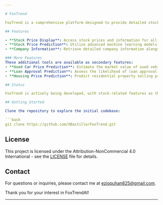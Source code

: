 ```yaml
---

# FoxTrend

FoxTrend is a comprehensive platform designed to provide detailed stock price information, predictions, and company insights for every company in existence, including cryptocurrencies. With an emphasis on data-driven decision-making, our platform enables users to track stock prices and forecast future trends with accuracy and ease.

## Features

- **Stock Price Display**: Access stock prices and information for all companies, including cryptocurrencies.
- **Stock Price Prediction**: Utilize advanced machine learning models to predict future stock prices.
- **Company Information**: Retrieve detailed company information alongside stock prices and predictions.

### More Features
These additional tools are available as secondary features:
- **Used Car Price Prediction**: Estimate the market value of used vehicles.
- **Loan Approval Prediction**: Assess the likelihood of loan approval for applicants.
- **Housing Price Prediction**: Predict residential property selling prices.

## Status

FoxTrend is actively being developed, with stock-related features as the core focus. Stay tuned for future updates and enhancements.

## Getting Started

Clone the repository to explore the initial codebase:

```bash
git clone https://github.com/XBastille/FoxTrend.git
```

## License

This project is licensed under the Attribution-NonCommercial 4.0 International - see the [LICENSE](LICENSE) file for details.

## Contact

For questions or inquiries, please contact me at [eziopuhan825@gmail.com](mailto:eziopuhan825@gmail.com).

Thank you for your interest in FoxTrendAI!

---
```

